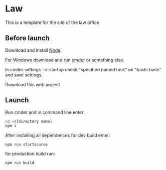 
# Law

This is a template for the site of the law office

## Before launch
Download and install [Node](https://nodejs.org/en/).

For Windows download and run [cmder](https://cmder.net/) or something else.

In cmder settings --> startup check "specified named task" on "bash::bash" and save settings.

Download this web project

## Launch 
Run cmder and in command line enter:
```bash
cd ~/[directory name]
npm i
```
After installing all dependences for dev build enter:
```bush
npm run startsource
```
for production build run:
 ```bush
 npm run build
 ```
